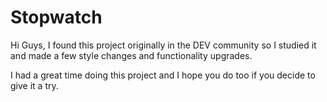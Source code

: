 # Stopwatch

Hi Guys,
  I found this project originally in the DEV community so I studied it and made a few style changes and functionality upgrades.
  
I had a great time doing this project and I hope you do too if you decide to give it a try.
 
